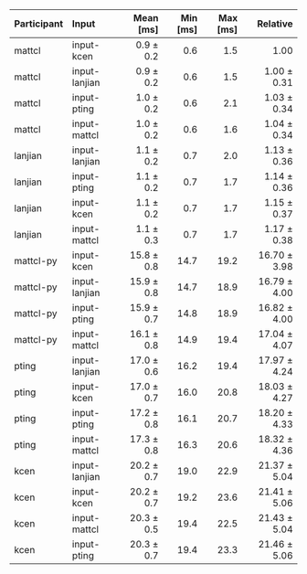 | Participant | Input | Mean [ms] | Min [ms] | Max [ms] | Relative |
|:---|:---|---:|---:|---:|---:|
| mattcl | input-kcen | 0.9 ± 0.2 | 0.6 | 1.5 | 1.00 |
| mattcl | input-lanjian | 0.9 ± 0.2 | 0.6 | 1.5 | 1.00 ± 0.31 |
| mattcl | input-pting | 1.0 ± 0.2 | 0.6 | 2.1 | 1.03 ± 0.34 |
| mattcl | input-mattcl | 1.0 ± 0.2 | 0.6 | 1.6 | 1.04 ± 0.34 |
| lanjian | input-lanjian | 1.1 ± 0.2 | 0.7 | 2.0 | 1.13 ± 0.36 |
| lanjian | input-pting | 1.1 ± 0.2 | 0.7 | 1.7 | 1.14 ± 0.36 |
| lanjian | input-kcen | 1.1 ± 0.2 | 0.7 | 1.7 | 1.15 ± 0.37 |
| lanjian | input-mattcl | 1.1 ± 0.3 | 0.7 | 1.7 | 1.17 ± 0.38 |
| mattcl-py | input-kcen | 15.8 ± 0.8 | 14.7 | 19.2 | 16.70 ± 3.98 |
| mattcl-py | input-lanjian | 15.9 ± 0.8 | 14.7 | 18.9 | 16.79 ± 4.00 |
| mattcl-py | input-pting | 15.9 ± 0.7 | 14.8 | 18.9 | 16.82 ± 4.00 |
| mattcl-py | input-mattcl | 16.1 ± 0.8 | 14.9 | 19.4 | 17.04 ± 4.07 |
| pting | input-lanjian | 17.0 ± 0.6 | 16.2 | 19.4 | 17.97 ± 4.24 |
| pting | input-kcen | 17.0 ± 0.7 | 16.0 | 20.8 | 18.03 ± 4.27 |
| pting | input-pting | 17.2 ± 0.8 | 16.1 | 20.7 | 18.20 ± 4.33 |
| pting | input-mattcl | 17.3 ± 0.8 | 16.3 | 20.6 | 18.32 ± 4.36 |
| kcen | input-lanjian | 20.2 ± 0.7 | 19.0 | 22.9 | 21.37 ± 5.04 |
| kcen | input-kcen | 20.2 ± 0.7 | 19.2 | 23.6 | 21.41 ± 5.06 |
| kcen | input-mattcl | 20.3 ± 0.5 | 19.4 | 22.5 | 21.43 ± 5.04 |
| kcen | input-pting | 20.3 ± 0.7 | 19.4 | 23.3 | 21.46 ± 5.06 |
